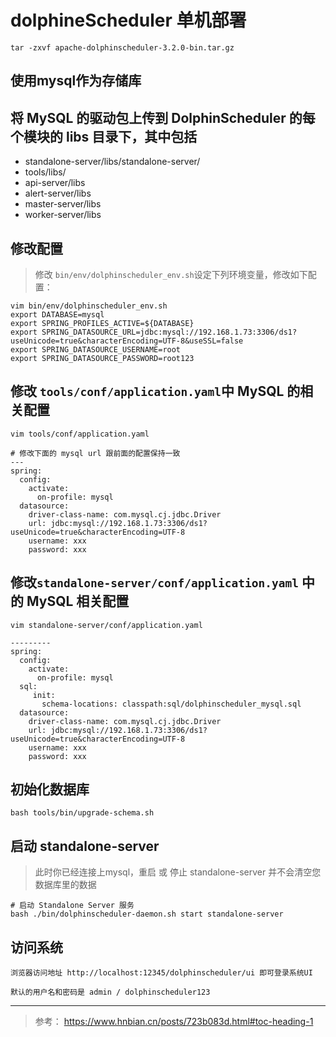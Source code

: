 # dolphineScheduler 单机部署
```
tar -zxvf apache-dolphinscheduler-3.2.0-bin.tar.gz

```
## 使用mysql作为存储库
## 将 MySQL 的驱动包上传到 DolphinScheduler 的每个模块的 libs 目录下，其中包括

- standalone-server/libs/standalone-server/
- tools/libs/
- api-server/libs
- alert-server/libs
- master-server/libs
- worker-server/libs

## 修改配置
> 修改 `bin/env/dolphinscheduler_env.sh`设定下列环境变量，修改如下配置：
```
vim bin/env/dolphinscheduler_env.sh
export DATABASE=mysql
export SPRING_PROFILES_ACTIVE=${DATABASE}
export SPRING_DATASOURCE_URL=jdbc:mysql://192.168.1.73:3306/ds1?useUnicode=true&characterEncoding=UTF-8&useSSL=false
export SPRING_DATASOURCE_USERNAME=root
export SPRING_DATASOURCE_PASSWORD=root123
```
## 修改 `tools/conf/application.yaml`中 MySQL 的相关配置
```
vim tools/conf/application.yaml

# 修改下面的 mysql url 跟前面的配置保持一致
---
spring:
  config:
    activate:
      on-profile: mysql
  datasource:
    driver-class-name: com.mysql.cj.jdbc.Driver
    url: jdbc:mysql://192.168.1.73:3306/ds1?useUnicode=true&characterEncoding=UTF-8
    username: xxx
    password: xxx
```
## 修改`standalone-server/conf/application.yaml` 中的 MySQL 相关配置
```
vim standalone-server/conf/application.yaml

---------
spring:
  config:
    activate:
      on-profile: mysql
  sql:
     init:
       schema-locations: classpath:sql/dolphinscheduler_mysql.sql
  datasource:
    driver-class-name: com.mysql.cj.jdbc.Driver
    url: jdbc:mysql://192.168.1.73:3306/ds1?useUnicode=true&characterEncoding=UTF-8
    username: xxx
    password: xxx
```

## 初始化数据库
```
bash tools/bin/upgrade-schema.sh
```
## 启动 standalone-server
> 此时你已经连接上mysql，重启 或 停止 standalone-server 并不会清空您数据库里的数据
```
# 启动 Standalone Server 服务
bash ./bin/dolphinscheduler-daemon.sh start standalone-server
```
## 访问系统
```
浏览器访问地址 http://localhost:12345/dolphinscheduler/ui 即可登录系统UI

默认的用户名和密码是 admin / dolphinscheduler123
```
---
> 参考： https://www.hnbian.cn/posts/723b083d.html#toc-heading-1